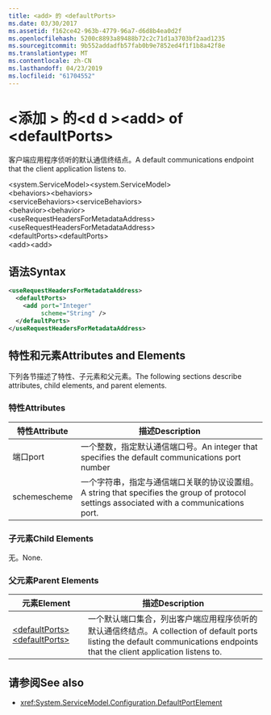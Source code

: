 ```yaml
---
title: <add> 的 <defaultPorts>
ms.date: 03/30/2017
ms.assetid: f162ce42-963b-4779-96a7-d6d8b4ea0d2f
ms.openlocfilehash: 5200c8893a89488b72c2c71d1a3703bf2aad1235
ms.sourcegitcommit: 9b552addadfb57fab0b9e7852ed4f1f1b8a42f8e
ms.translationtype: MT
ms.contentlocale: zh-CN
ms.lasthandoff: 04/23/2019
ms.locfileid: "61704552"
---
```

# <a name="add-of-defaultports"></a><span data-ttu-id="2ddfa-102">\<添加 > 的\<d d ></span><span class="sxs-lookup"><span data-stu-id="2ddfa-102">\<add> of \<defaultPorts></span></span>
<span data-ttu-id="2ddfa-103">客户端应用程序侦听的默认通信终结点。</span><span class="sxs-lookup"><span data-stu-id="2ddfa-103">A default communications endpoint that the client application listens to.</span></span>  
  
 <span data-ttu-id="2ddfa-104">\<system.ServiceModel></span><span class="sxs-lookup"><span data-stu-id="2ddfa-104">\<system.ServiceModel></span></span>  
<span data-ttu-id="2ddfa-105">\<behaviors></span><span class="sxs-lookup"><span data-stu-id="2ddfa-105">\<behaviors></span></span>  
<span data-ttu-id="2ddfa-106">\<serviceBehaviors></span><span class="sxs-lookup"><span data-stu-id="2ddfa-106">\<serviceBehaviors></span></span>  
<span data-ttu-id="2ddfa-107">\<behavior></span><span class="sxs-lookup"><span data-stu-id="2ddfa-107">\<behavior></span></span>  
<span data-ttu-id="2ddfa-108">\<useRequestHeadersForMetadataAddress></span><span class="sxs-lookup"><span data-stu-id="2ddfa-108">\<useRequestHeadersForMetadataAddress></span></span>  
<span data-ttu-id="2ddfa-109">\<defaultPorts></span><span class="sxs-lookup"><span data-stu-id="2ddfa-109">\<defaultPorts></span></span>  
<span data-ttu-id="2ddfa-110">\<add></span><span class="sxs-lookup"><span data-stu-id="2ddfa-110">\<add></span></span>  
  
## <a name="syntax"></a><span data-ttu-id="2ddfa-111">语法</span><span class="sxs-lookup"><span data-stu-id="2ddfa-111">Syntax</span></span>  
  
```xml  
<useRequestHeadersForMetadataAddress>
  <defaultPorts>
    <add port="Integer"
         scheme="String" />
  </defaultPorts>
</useRequestHeadersForMetadataAddress>
```  
  
## <a name="attributes-and-elements"></a><span data-ttu-id="2ddfa-112">特性和元素</span><span class="sxs-lookup"><span data-stu-id="2ddfa-112">Attributes and Elements</span></span>  
 <span data-ttu-id="2ddfa-113">下列各节描述了特性、子元素和父元素。</span><span class="sxs-lookup"><span data-stu-id="2ddfa-113">The following sections describe attributes, child elements, and parent elements.</span></span>  
  
### <a name="attributes"></a><span data-ttu-id="2ddfa-114">特性</span><span class="sxs-lookup"><span data-stu-id="2ddfa-114">Attributes</span></span>  
  
|<span data-ttu-id="2ddfa-115">特性</span><span class="sxs-lookup"><span data-stu-id="2ddfa-115">Attribute</span></span>|<span data-ttu-id="2ddfa-116">描述</span><span class="sxs-lookup"><span data-stu-id="2ddfa-116">Description</span></span>|  
|---------------|-----------------|  
|<span data-ttu-id="2ddfa-117">端口</span><span class="sxs-lookup"><span data-stu-id="2ddfa-117">port</span></span>|<span data-ttu-id="2ddfa-118">一个整数，指定默认通信端口号。</span><span class="sxs-lookup"><span data-stu-id="2ddfa-118">An integer that specifies the default communications port number</span></span>|  
|<span data-ttu-id="2ddfa-119">scheme</span><span class="sxs-lookup"><span data-stu-id="2ddfa-119">scheme</span></span>|<span data-ttu-id="2ddfa-120">一个字符串，指定与通信端口关联的协议设置组。</span><span class="sxs-lookup"><span data-stu-id="2ddfa-120">A string that specifies the group of protocol settings associated with a communications port.</span></span>|  
  
### <a name="child-elements"></a><span data-ttu-id="2ddfa-121">子元素</span><span class="sxs-lookup"><span data-stu-id="2ddfa-121">Child Elements</span></span>  
 <span data-ttu-id="2ddfa-122">无。</span><span class="sxs-lookup"><span data-stu-id="2ddfa-122">None.</span></span>  
  
### <a name="parent-elements"></a><span data-ttu-id="2ddfa-123">父元素</span><span class="sxs-lookup"><span data-stu-id="2ddfa-123">Parent Elements</span></span>  
  
|<span data-ttu-id="2ddfa-124">元素</span><span class="sxs-lookup"><span data-stu-id="2ddfa-124">Element</span></span>|<span data-ttu-id="2ddfa-125">描述</span><span class="sxs-lookup"><span data-stu-id="2ddfa-125">Description</span></span>|  
|-------------|-----------------|  
|[<span data-ttu-id="2ddfa-126">\<defaultPorts></span><span class="sxs-lookup"><span data-stu-id="2ddfa-126">\<defaultPorts></span></span>](../../../../../docs/framework/configure-apps/file-schema/wcf/defaultports.md)|<span data-ttu-id="2ddfa-127">一个默认端口集合，列出客户端应用程序侦听的默认通信终结点。</span><span class="sxs-lookup"><span data-stu-id="2ddfa-127">A collection of default ports listing the default communications endpoints that the client application listens to.</span></span>|  
  
## <a name="see-also"></a><span data-ttu-id="2ddfa-128">请参阅</span><span class="sxs-lookup"><span data-stu-id="2ddfa-128">See also</span></span>

- <xref:System.ServiceModel.Configuration.DefaultPortElement>
